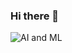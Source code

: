 ### Hi there 👋

<!--
**aryamanprince/aryamanprince** is a ✨ _special_ ✨ repository because its `README.md` (this file) appears on your GitHub profile.

Here are some ideas to get you started:

- 🔭 I’m currently working on ...
- 🌱 I’m currently learning ...
- 👯 I’m looking to collaborate on ...
- 🤔 I’m looking for help with ...
- 💬 Ask me about ...
- 📫 How to reach me: ...
- 😄 Pronouns: ...
- ⚡ Fun fact: ...
-->

<img src="https://www.google.com/imgres?imgurl=https%3A%2F%2Fwww.rathinamcollege.edu.in%2Fwp-content%2Fuploads%2F2020%2F06%2FAi-ml.png&imgrefurl=https%3A%2F%2Fwww.rathinamcollege.edu.in%2Fblog%2Fartificial-intelligence-and-machine-learning-in-2020%2F&tbnid=Gcytk2JzmsRN6M&vet=12ahUKEwjexsmwwd_sAhWKNisKHdkhBkkQMygCegUIARCdAQ..i&docid=u5QXfgrR9WBSWM&w=1000&h=560&itg=1&q=ai%20and%20ml%20hd%20images&hl=en&ved=2ahUKEwjexsmwwd_sAhWKNisKHdkhBkkQMygCegUIARCdAQ" alt="AI and ML"/>
